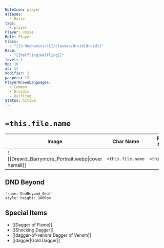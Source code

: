```yaml
---
NoteIcon: player
aliases:
  - Rosie
tags:
  - player
Player: Rosie
Role: Player
Class:
  - "[[3-Mechanics/CLI/classes/druid|Druid]]"
Race:
  - "[[halfling|Halfling]]"
level: 1
hp: 10
ac: 13
modifier: 2
pasperc: 12
PlayerKnownLanguages:
  - Common
  - Druidic
  - Halfling
Status: Active
---
```




# `=this.file.name`

| Image                                             | Char Name         | Player Name    | Class         | Race         | Level         |
| ------------------------------------------------- | ----------------- | -------------- | ------------- | ------------ | ------------- |
| ![[Drewid_Barrymore_Portrait.webp\|cover hsmall]] | `=this.file.name` | `=this.player` | `=this.class` | `=this.race` | `=this.level` |

## DND Beyond
```custom-frames
frame: DndBeyond_Geoff
style: height: 1000px
```

## Special Items
- [[Dagger of Flame]] 
- [[Shocking Dagger]] 
- [[dagger-of-venom|Dagger of Venom]]
- [[dagger|Gold Dagger]]